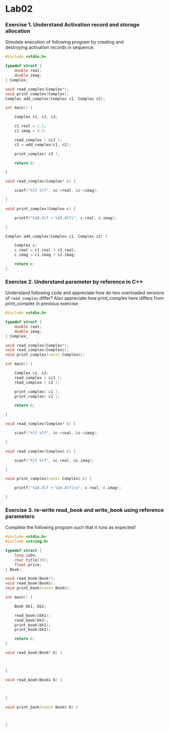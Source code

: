 # Lab02

### Exercise 1. Understand Activation record and storage allocation

Simulate execution of following program by creating and  
destroying activation records in sequence.  

```c++
#include <stdio.h>

typedef struct {
	double real;
	double imag;
} Complex;

void read_complex(Complex*);
void print_complex(Complex);
Complex add_complex(Complex c1, Complex c2);

int main() {

    Complex c1, c2, c3;

    c1.real = 1.1;
    c1.imag = 3.3;

    read_complex ( &c2 );
    c3 = add_complex(c1, c2);

    print_complex( c3 );

    return 0;

}

void read_complex(Complex* c) {

    scanf("%lf %lf", &c->real, &c->imag);

}

void print_complex(Complex c) {

    printf("%10.4lf + %10.4lfi", c.real, c.imag);

}

Complex add_complex(Complex c1, Complex c2) {

    Complex c;
    c.real = c1.real + c2.real;
    c.imag = c1.imag + c2.imag;

    return c;
}
```
### Exercise 2. Understand parameter by reference in C++

Understand following code and appreciate how do two overloaded versions of `read_complex` differ?
Also appreciate how print_complex here differs from print_complex in previous exercise.

```c++
#include <stdio.h>

typedef struct {
    double real;
    double imag;
} Complex;

void read_complex(Complex*);
void read_complex(Complex&);
void print_complex(const Complex&);

int main() {

    Complex c1, c2;
    read_complex ( &c1 );
    read_complex ( c2 );

    print_complex( c1 );
    print_complex( c2 );

    return 0;

}

void read_complex(Complex* c) {

    scanf("%lf %lf", &c->real, &c->imag);

}

void read_complex(Complex& c) {

    scanf("%lf %lf", &c.real, &c.imag);

}

void print_complex(const Complex& c) {

    printf("%10.4lf + %10.4lfi\n", c.real, c.imag);

}
```

### Exercise 3. re-write read_book and write_book using reference parameters

Complete the following program such that it runs as expected!    

```c++
#include <stdio.h>
#include <string.h>

typedef struct {
    long isbn;
    char title[30];
    float price;
} Book;

void read_book(Book*);
void read_book(Book&);
void print_book(const Book&);

int main() {

    Book bk1, bk2;

    read_book(&bk1);
    read_book(bk2);
    print_book(bk1);
    print_book(bk2);

    return 0;
}

void read_book(Book* b) {



}

void read_book(Book& b) {



}

void print_book(const Book& b) {



}
```







